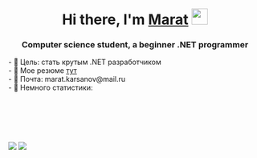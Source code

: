 <h1 align="center">Hi there, I'm <a href="https://github.com/MaratKarsanov" target="_blank">Marat</a> 
<img src="https://github.com/blackcater/blackcater/raw/main/images/Hi.gif" height="32"/></h1>
<h3 align="center">Computer science student, a beginner .NET programmer</h3>
<div>- 🔭 Цель: стать крутым .NET разработчиком</div>
<div>- 🌱 Мое резюме <a href="https://drive.google.com/file/d/12W9LlDgTAzxDck0rFLE-_P5gwUiwnYWE/view">тут</a></div>
<div>- 💬 Почта: marat.karsanov@mail.ru</div>
<div>- 🤔 Немного статистики:</div>
<div style="margin-top:100px;">
  <img src="https://github-readme-stats.vercel.app/api/top-langs/?username=MaratKarsanov"/>
  <img src="https://github-readme-stats.vercel.app/api?username=MaratKarsanov"/>
</div>

<!--
**MaratKarsanov/MaratKarsanov** is a ✨ _special_ ✨ repository because its `README.md` (this file) appears on your GitHub profile.

Here are some ideas to get you started:

- 🔭 I’m currently working on ...
- 🌱 I’m currently learning ...
- 👯 I’m looking to collaborate on ...
- 🤔 I’m looking for help with ...
- 💬 Ask me about ...
- 📫 How to reach me: ...
- 😄 Pronouns: ...
- ⚡ Fun fact: ...
-->

